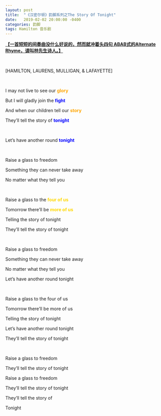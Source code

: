 ```yaml
---
layout: post
title:  "《汉密尔顿》韵脚系列之The Story Of Tonight"
date:   2019-02-02 20:00:00 -0400
categories: 韵脚
tags: Hamilton 音乐剧
---
```


<b><u>【一首短短的间奏曲没什么好说的，然而就冲着头四句 ABAB式的Alternate Rhyme，请叫林先生诗人。】</u></b>

<br>

[HAMILTON, LAURENS, MULLIGAN, & LAFAYETTE]

<br>

I may not live to see our <span style="color:orange"><b>glory</b></span>

But I will gladly join the <span style="color:blue"><b>fight</b></span>

And when our children tell our <span style="color:orange"><b>story</b></span>

They’ll tell the story of <span style="color:blue"><b>tonight</b></span>

<br>

Let’s have another round <span style="color:blue"><b>tonight</b></span>

<br>

Raise a glass to freedom

Something they can never take away

No matter what they tell you

<br>

Raise a glass to the <span style="color:gold"><b>four of us</b></span>

Tomorrow there’ll be <span style="color:gold"><b>more of us</b></span>

Telling the story of tonight

They’ll tell the story of tonight

<br>

Raise a glass to freedom

Something they can never take away

No matter what they tell you

Let’s have another round tonight

<br>

Raise a glass to the four of us

Tomorrow there’ll be more of us

Telling the story of tonight

Let’s have another round tonight

They’ll tell the story of tonight

<br>

Raise a glass to freedom

They’ll tell the story of tonight

Raise a glass to freedom

They’ll tell the story of tonight

They’ll tell the story of

Tonight
